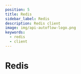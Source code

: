 ```yaml
---
position: 5
title: Redis
sidebar_label: Redis
description: Redis client
image: img/api-autoflow-logo.png
keywords:
  - redis
  - client
---
```


# Redis
